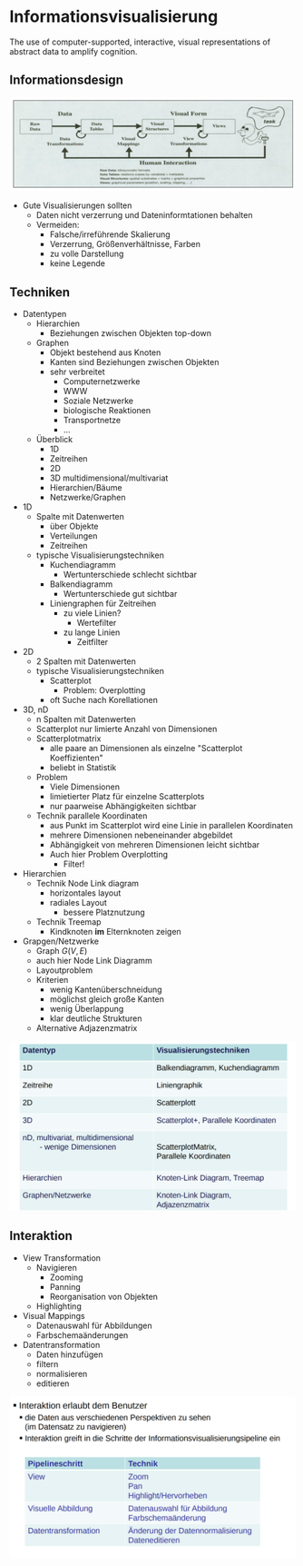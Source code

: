 # Informationsvisualisierung
The use of computer-supported,
interactive, visual representations of
abstract data to amplify cognition.

## Informationsdesign
![Informationsdesign](Bilder_10_Informationsvisualisierung/Auswahl_013.png)
- Gute Visualisierungen sollten
  - Daten nicht verzerrung und Dateninformtationen behalten
  - Vermeiden:
    - Falsche/irreführende Skalierung
    - Verzerrung, Größenverhältnisse, Farben
    - zu volle Darstellung
    - keine Legende

## Techniken
- Datentypen
  - Hierarchien
    - Beziehungen zwischen Objekten top-down
  - Graphen
    - Objekt bestehend aus Knoten
    - Kanten sind Beziehungen zwischen Objekten
    - sehr verbreitet
      - Computernetzwerke
      - WWW
      - Soziale Netzwerke
      - biologische Reaktionen
      - Transportnetze
      - ...
  - Überblick
    - 1D
    - Zeitreihen
    - 2D
    - 3D multidimensional/multivariat
    - Hierarchien/Bäume
    - Netzwerke/Graphen
- 1D
  - Spalte mit Datenwerten
    - über Objekte
    - Verteilungen
    - Zeitreihen
  - typische Visualisierungstechniken
    - Kuchendiagramm
      - Wertunterschiede schlecht sichtbar
    - Balkendiagramm
      - Wertunterschiede gut sichtbar
    - Liniengraphen für Zeitreihen
      - zu viele Linien?
        - Wertefilter
      - zu lange Linien
        - Zeitfilter
- 2D
  - 2 Spalten mit Datenwerten
  - typische Visualisierungstechniken
    - Scatterplot
      - Problem: Overplotting
    - oft Suche nach Korellationen
- 3D, nD
  - n Spalten mit Datenwerten
  - Scatterplot nur limierte Anzahl von Dimensionen
  - Scatterplotmatrix
    - alle paare an Dimensionen als einzelne "Scatterplot Koeffizienten"
    - beliebt in Statistik
  - Problem
    - Viele Dimensionen
    - limietierter Platz für einzelne Scatterplots
    - nur paarweise Abhängigkeiten sichtbar
  - Technik parallele Koordinaten
    - aus Punkt im Scatterplot wird eine Linie in parallelen Koordinaten
    - mehrere Dimensionen nebeneinander abgebildet
    - Abhängigkeit von mehreren Dimensionen leicht sichtbar
    - Auch hier Problem Overplotting
      - Filter!
- Hierarchien
  - Technik Node Link diagram
    - horizontales layout
    - radiales Layout
      - bessere Platznutzung
  - Technik Treemap
    - Kindknoten **im** Elternknoten zeigen
- Grapgen/Netzwerke
  - Graph $G(V, E)$
  - auch hier Node Link Diagramm
  - Layoutproblem
  - Kriterien
    - wenig Kantenüberschneidung
    - möglichst gleich große Kanten
    - wenig Überlappung
    - klar deutliche Strukturen
  - Alternative Adjazenzmatrix

![Zusammenfassung](Bilder_10_Informationsvisualisierung/Auswahl_014.png)

## Interaktion
- View Transformation
  - Navigieren
    - Zooming
    - Panning
    - Reorganisation von Objekten
  - Highlighting
- Visual Mappings
  - Datenauswahl für Abbildungen
  - Farbschemaänderungen
- Datentransformation
  - Daten hinzufügen
  - filtern
  - normalisieren
  - editieren

![ZUsammenfassung Interaktion](Bilder_10_Informationsvisualisierung/Auswahl_015.png)